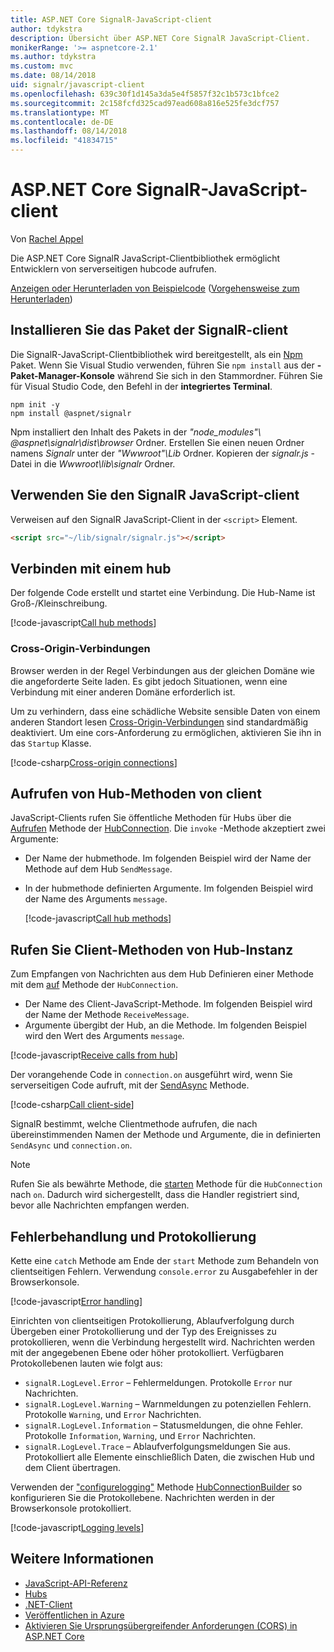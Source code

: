 ```yaml
---
title: ASP.NET Core SignalR-JavaScript-client
author: tdykstra
description: Übersicht über ASP.NET Core SignalR JavaScript-Client.
monikerRange: '>= aspnetcore-2.1'
ms.author: tdykstra
ms.custom: mvc
ms.date: 08/14/2018
uid: signalr/javascript-client
ms.openlocfilehash: 639c30f1d145a3da5e4f5857f32c1b573c1bfce2
ms.sourcegitcommit: 2c158fcfd325cad97ead608a816e525fe3dcf757
ms.translationtype: MT
ms.contentlocale: de-DE
ms.lasthandoff: 08/14/2018
ms.locfileid: "41834715"
---
```

# <a name="aspnet-core-signalr-javascript-client"></a>ASP.NET Core SignalR-JavaScript-client

Von [Rachel Appel](http://twitter.com/rachelappel)

Die ASP.NET Core SignalR JavaScript-Clientbibliothek ermöglicht Entwicklern von serverseitigen hubcode aufrufen.

[Anzeigen oder Herunterladen von Beispielcode](https://github.com/aspnet/Docs/tree/live/aspnetcore/signalr/javascript-client/sample) ([Vorgehensweise zum Herunterladen](xref:tutorials/index#how-to-download-a-sample))

## <a name="install-the-signalr-client-package"></a>Installieren Sie das Paket der SignalR-client

Die SignalR-JavaScript-Clientbibliothek wird bereitgestellt, als ein [Npm](https://www.npmjs.com/) Paket. Wenn Sie Visual Studio verwenden, führen Sie `npm install` aus der **-Paket-Manager-Konsole** während Sie sich in den Stammordner. Führen Sie für Visual Studio Code, den Befehl in der **integriertes Terminal**.

  ```console
  npm init -y
  npm install @aspnet/signalr
  ```

Npm installiert den Inhalt des Pakets in der *"node_modules"\\ @aspnet\signalr\dist\browser*  Ordner. Erstellen Sie einen neuen Ordner namens *Signalr* unter der *"Wwwroot"\\Lib* Ordner. Kopieren der *signalr.js* -Datei in die *Wwwroot\lib\signalr* Ordner.

## <a name="use-the-signalr-javascript-client"></a>Verwenden Sie den SignalR JavaScript-client

Verweisen auf den SignalR JavaScript-Client in der `<script>` Element.

```html
<script src="~/lib/signalr/signalr.js"></script>
```

## <a name="connect-to-a-hub"></a>Verbinden mit einem hub

Der folgende Code erstellt und startet eine Verbindung. Die Hub-Name ist Groß-/Kleinschreibung.

[!code-javascript[Call hub methods](javascript-client/sample/wwwroot/js/chat.js?range=9-12,28)]

### <a name="cross-origin-connections"></a>Cross-Origin-Verbindungen

Browser werden in der Regel Verbindungen aus der gleichen Domäne wie die angeforderte Seite laden. Es gibt jedoch Situationen, wenn eine Verbindung mit einer anderen Domäne erforderlich ist.

Um zu verhindern, dass eine schädliche Website sensible Daten von einem anderen Standort lesen [Cross-Origin-Verbindungen](xref:security/cors) sind standardmäßig deaktiviert. Um eine cors-Anforderung zu ermöglichen, aktivieren Sie ihn in das `Startup` Klasse.

[!code-csharp[Cross-origin connections](javascript-client/sample/Startup.cs?highlight=29-35,56)]

## <a name="call-hub-methods-from-client"></a>Aufrufen von Hub-Methoden von client

JavaScript-Clients rufen Sie öffentliche Methoden für Hubs über die [Aufrufen](/javascript/api/%40aspnet/signalr/hubconnection#invoke) Methode der [HubConnection](/javascript/api/%40aspnet/signalr/hubconnection). Die `invoke` -Methode akzeptiert zwei Argumente:

* Der Name der hubmethode. Im folgenden Beispiel wird der Name der Methode auf dem Hub `SendMessage`.
* In der hubmethode definierten Argumente. Im folgenden Beispiel wird der Name des Arguments `message`.

  [!code-javascript[Call hub methods](javascript-client/sample/wwwroot/js/chat.js?range=24)]

## <a name="call-client-methods-from-hub"></a>Rufen Sie Client-Methoden von Hub-Instanz

Zum Empfangen von Nachrichten aus dem Hub Definieren einer Methode mit dem [auf](/javascript/api/%40aspnet/signalr/hubconnection#on) Methode der `HubConnection`.

* Der Name des Client-JavaScript-Methode. Im folgenden Beispiel wird der Name der Methode `ReceiveMessage`.
* Argumente übergibt der Hub, an die Methode. Im folgenden Beispiel wird den Wert des Arguments `message`.

[!code-javascript[Receive calls from hub](javascript-client/sample/wwwroot/js/chat.js?range=14-19)]

Der vorangehende Code in `connection.on` ausgeführt wird, wenn Sie serverseitigen Code aufruft, mit der [SendAsync](/dotnet/api/microsoft.aspnetcore.signalr.clientproxyextensions.sendasync) Methode.

[!code-csharp[Call client-side](javascript-client/sample/hubs/chathub.cs?range=8-11)]

SignalR bestimmt, welche Clientmethode aufrufen, die nach übereinstimmenden Namen der Methode und Argumente, die in definierten `SendAsync` und `connection.on`.

> [!NOTE]
> Rufen Sie als bewährte Methode, die [starten](/javascript/api/%40aspnet/signalr/hubconnection#start) Methode für die `HubConnection` nach `on`. Dadurch wird sichergestellt, dass die Handler registriert sind, bevor alle Nachrichten empfangen werden.

## <a name="error-handling-and-logging"></a>Fehlerbehandlung und Protokollierung

Kette eine `catch` Methode am Ende der `start` Methode zum Behandeln von clientseitigen Fehlern. Verwendung `console.error` zu Ausgabefehler in der Browserkonsole.

[!code-javascript[Error handling](javascript-client/sample/wwwroot/js/chat.js?range=28)]

Einrichten von clientseitigen Protokollierung, Ablaufverfolgung durch Übergeben einer Protokollierung und der Typ des Ereignisses zu protokollieren, wenn die Verbindung hergestellt wird. Nachrichten werden mit der angegebenen Ebene oder höher protokolliert. Verfügbaren Protokollebenen lauten wie folgt aus:

* `signalR.LogLevel.Error` &ndash; Fehlermeldungen. Protokolle `Error` nur Nachrichten.
* `signalR.LogLevel.Warning` &ndash; Warnmeldungen zu potenziellen Fehlern. Protokolle `Warning`, und `Error` Nachrichten.
* `signalR.LogLevel.Information` &ndash; Statusmeldungen, die ohne Fehler. Protokolle `Information`, `Warning`, und `Error` Nachrichten.
* `signalR.LogLevel.Trace` &ndash; Ablaufverfolgungsmeldungen Sie aus. Protokolliert alle Elemente einschließlich Daten, die zwischen Hub und dem Client übertragen.

Verwenden der ["configurelogging"](/javascript/api/%40aspnet/signalr/hubconnectionbuilder#configurelogging) Methode [HubConnectionBuilder](/javascript/api/%40aspnet/signalr/hubconnectionbuilder) so konfigurieren Sie die Protokollebene. Nachrichten werden in der Browserkonsole protokolliert.

[!code-javascript[Logging levels](javascript-client/sample/wwwroot/js/chat.js?range=9-12)]

## <a name="related-resources"></a>Weitere Informationen

* [JavaScript-API-Referenz](/javascript/api/)
* [Hubs](xref:signalr/hubs)
* [.NET-Client](xref:signalr/dotnet-client)
* [Veröffentlichen in Azure](xref:signalr/publish-to-azure-web-app)
* [Aktivieren Sie Ursprungsübergreifender Anforderungen (CORS) in ASP.NET Core](xref:security/cors)
